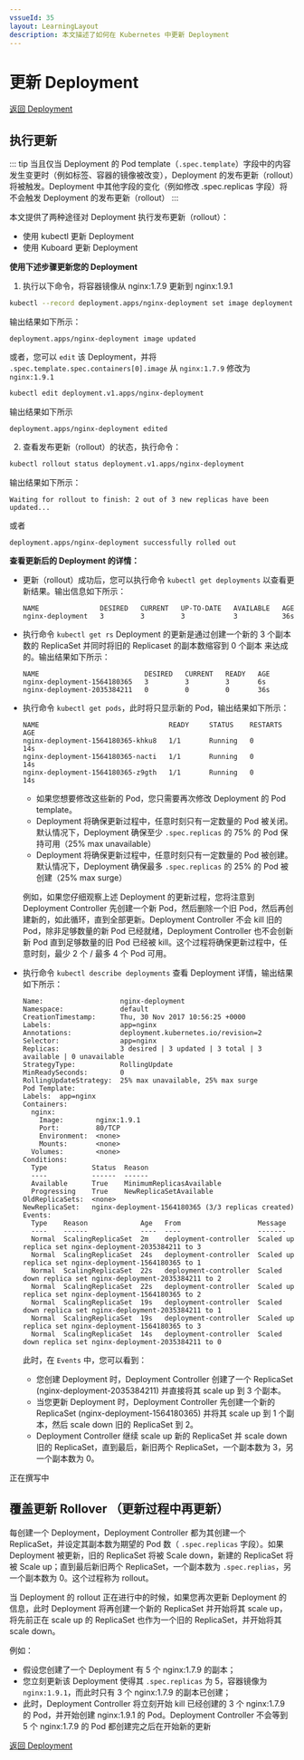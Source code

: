 ```yaml
---
vssueId: 35
layout: LearningLayout
description: 本文描述了如何在 Kubernetes 中更新 Deployment
---
```


# 更新 Deployment

[返回 Deployment](./#deployment-概述)

## 执行更新

::: tip
当且仅当 Deployment 的 Pod template（`.spec.template`）字段中的内容发生变更时（例如标签、容器的镜像被改变），Deployment 的发布更新（rollout）将被触发。Deployment 中其他字段的变化（例如修改 .spec.replicas 字段）将不会触发 Deployment 的发布更新（rollout）
:::

本文提供了两种途径对 Deployment 执行发布更新（rollout）：
* 使用 kubectl 更新 Deployment
* 使用 Kuboard 更新 Deployment

<el-tabs type="border-card">

<el-tab-pane label="使用 kubectl 更新 Deployment">

**使用下述步骤更新您的 Deployment**

1. 执行以下命令，将容器镜像从 nginx:1.7.9 更新到 nginx:1.9.1

  ```sh
  kubectl --record deployment.apps/nginx-deployment set image deployment.v1.apps/nginx-deployment nginx=nginx:1.9.1
  ```

  输出结果如下所示：

  ```
  deployment.apps/nginx-deployment image updated
  ```

  或者，您可以 `edit` 该 Deployment，并将 `.spec.template.spec.containers[0].image` 从 `nginx:1.7.9` 修改为 `nginx:1.9.1` 

  ```sh
  kubectl edit deployment.v1.apps/nginx-deployment
  ```
  输出结果如下所示

  ```
  deployment.apps/nginx-deployment edited
  ```

2. 查看发布更新（rollout）的状态，执行命令：

  ```sh
  kubectl rollout status deployment.v1.apps/nginx-deployment
  ```
  输出结果如下所示：
  ```
  Waiting for rollout to finish: 2 out of 3 new replicas have been updated...
  ```
  或者
  ```
  deployment.apps/nginx-deployment successfully rolled out
  ```

**查看更新后的 Deployment 的详情：**

* 更新（rollout）成功后，您可以执行命令 `kubectl get deployments` 以查看更新结果。输出信息如下所示：

  ```
  NAME               DESIRED   CURRENT   UP-TO-DATE   AVAILABLE   AGE
  nginx-deployment   3         3         3            3           36s
  ```

* 执行命令 `kubectl get rs` Deployment 的更新是通过创建一个新的 3 个副本数的 ReplicaSet 并同时将旧的 Replicaset 的副本数缩容到 0 个副本 来达成的。输出结果如下所示：

  ```
  NAME                          DESIRED   CURRENT   READY   AGE
  nginx-deployment-1564180365   3         3         3       6s
  nginx-deployment-2035384211   0         0         0       36s
  ```

* 执行命令 `kubectl get pods`，此时将只显示新的 Pod，输出结果如下所示：

  ```
  NAME                                READY     STATUS    RESTARTS   AGE
  nginx-deployment-1564180365-khku8   1/1       Running   0          14s
  nginx-deployment-1564180365-nacti   1/1       Running   0          14s
  nginx-deployment-1564180365-z9gth   1/1       Running   0          14s
  ```
  * 如果您想要修改这些新的 Pod，您只需要再次修改 Deployment 的 Pod template。
  * Deployment 将确保更新过程中，任意时刻只有一定数量的 Pod 被关闭。默认情况下，Deployment 确保至少 `.spec.replicas` 的 75% 的 Pod 保持可用（25% max unavailable）
  * Deployment 将确保更新过程中，任意时刻只有一定数量的 Pod 被创建。默认情况下，Deployment 确保最多 `.spec.replicas` 的 25% 的 Pod 被创建（25% max surge）

  例如，如果您仔细观察上述 Deployment 的更新过程，您将注意到 Deployment Controller 先创建一个新 Pod，然后删除一个旧 Pod，然后再创建新的，如此循环，直到全部更新。Deployment Controller 不会 kill 旧的 Pod，除非足够数量的新 Pod 已经就绪，Deployment Controller 也不会创新新 Pod 直到足够数量的旧 Pod 已经被 kill。这个过程将确保更新过程中，任意时刻，最少 2 个 / 最多 4 个 Pod 可用。

* 执行命令 `kubectl describe deployments` 查看 Deployment 详情，输出结果如下所示：
  
  ```
  Name:                   nginx-deployment
  Namespace:              default
  CreationTimestamp:      Thu, 30 Nov 2017 10:56:25 +0000
  Labels:                 app=nginx
  Annotations:            deployment.kubernetes.io/revision=2
  Selector:               app=nginx
  Replicas:               3 desired | 3 updated | 3 total | 3 available | 0 unavailable
  StrategyType:           RollingUpdate
  MinReadySeconds:        0
  RollingUpdateStrategy:  25% max unavailable, 25% max surge
  Pod Template:
  Labels:  app=nginx
  Containers:
    nginx:
      Image:        nginx:1.9.1
      Port:         80/TCP
      Environment:  <none>
      Mounts:       <none>
    Volumes:        <none>
  Conditions:
    Type           Status  Reason
    ----           ------  ------
    Available      True    MinimumReplicasAvailable
    Progressing    True    NewReplicaSetAvailable
  OldReplicaSets:  <none>
  NewReplicaSet:   nginx-deployment-1564180365 (3/3 replicas created)
  Events:
    Type    Reason             Age   From                   Message
    ----    ------             ----  ----                   -------
    Normal  ScalingReplicaSet  2m    deployment-controller  Scaled up replica set nginx-deployment-2035384211 to 3
    Normal  ScalingReplicaSet  24s   deployment-controller  Scaled up replica set nginx-deployment-1564180365 to 1
    Normal  ScalingReplicaSet  22s   deployment-controller  Scaled down replica set nginx-deployment-2035384211 to 2
    Normal  ScalingReplicaSet  22s   deployment-controller  Scaled up replica set nginx-deployment-1564180365 to 2
    Normal  ScalingReplicaSet  19s   deployment-controller  Scaled down replica set nginx-deployment-2035384211 to 1
    Normal  ScalingReplicaSet  19s   deployment-controller  Scaled up replica set nginx-deployment-1564180365 to 3
    Normal  ScalingReplicaSet  14s   deployment-controller  Scaled down replica set nginx-deployment-2035384211 to 0
  ```

  此时，在 `Events` 中，您可以看到：
  * 您创建 Deployment 时，Deployment Controller 创建了一个 ReplicaSet (nginx-deployment-2035384211) 并直接将其 scale up 到 3 个副本。
  * 当您更新 Deployment 时，Deployment Controller 先创建一个新的 ReplicaSet (nginx-deployment-1564180365) 并将其 scale up 到 1 个副本，然后 scale down 旧的 ReplicaSet 到 2。
  * Deployment Controller 继续 scale up 新的 ReplicaSet 并 scale down 旧的 ReplicaSet，直到最后，新旧两个 ReplicaSet，一个副本数为 3，另一个副本数为 0。

</el-tab-pane>

<el-tab-pane label="使用 Kuboard 更新 Deployment">
正在撰写中

</el-tab-pane>

</el-tabs>

## 覆盖更新 Rollover （更新过程中再更新）

每创建一个 Deployment，Deployment Controller 都为其创建一个 ReplicaSet，并设定其副本数为期望的 Pod 数（ `.spec.replicas` 字段）。如果 Deployment 被更新，旧的 ReplicaSet 将被 Scale down，新建的 ReplicaSet 将被 Scale up；直到最后新旧两个 ReplicaSet，一个副本数为 `.spec.replias`，另一个副本数为 0。这个过程称为 rollout。

当 Deployment 的 rollout 正在进行中的时候，如果您再次更新 Deployment 的信息，此时 Deployment 将再创建一个新的 ReplicaSet 并开始将其 scale up，将先前正在 scale up 的 ReplicaSet 也作为一个旧的 ReplicaSet，并开始将其 scale down。

例如：
* 假设您创建了一个 Deployment 有 5 个 nginx:1.7.9 的副本；
* 您立刻更新该 Deployment 使得其 `.spec.replicas` 为 5，容器镜像为 `nginx:1.9.1`，而此时只有 3 个 nginx:1.7.9 的副本已创建；
* 此时，Deployment Controller 将立刻开始 kill 已经创建的 3 个 nginx:1.7.9 的 Pod，并开始创建 nginx:1.9.1 的 Pod。Deployment Controller 不会等到 5 个 nginx:1.7.9 的 Pod 都创建完之后在开始新的更新


[返回 Deployment](./#deployment-概述)
